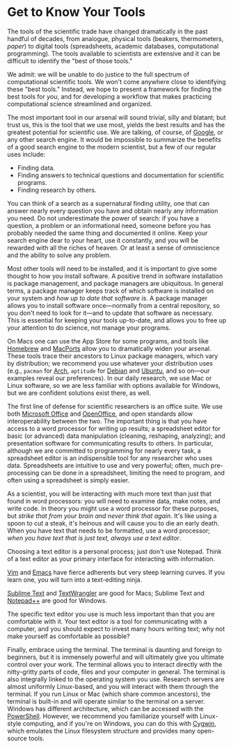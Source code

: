 Get to Know Your Tools
======================
The tools of the scientific trade have changed dramatically in the past handful of decades, from analogue, physical tools (beakers, thermometers, _paper_) to digital tools (spreadsheets, academic databases, computational programming). The tools available to scientists are extensive and it can be difficult to identify the "best of those tools."

We admit: we will be unable to do justice to the full spectrum of computational scientific tools. We won't come anywhere close to identifying these "best tools." Instead, we hope to present a framework for finding the best tools for _you_, and for developing a workflow that makes practicing computational science streamlined and organized.

The most important tool in our arsenal will sound trivial, silly and blatant; but trust us, this is the tool that we use most, yields the best results and has the greatest potential for scientific use. We are talking, of course, of [Google](http://www.google.com), or any other search engine. It would be impossible to summarize the benefits of a good search engine to the modern scientist, but a few of our regular uses include:

* Finding data.
* Finding answers to technical questions and documentation for scientific programs.
* Finding research by others.

You can think of a search as a supernatural finding utility, one that can answer nearly every question you have and obtain nearly any information you need. Do not underestimate the power of search: if you have a question, a problem or an informational need, someone before you has probably needed the same thing and documented it online. Keep your search engine dear to your heart, use it constantly, and you will be rewarded with all the riches of heaven. Or at least a sense of omniscience and the ability to solve any problem.

Most other tools will need to be installed, and it is important to give some thought to how you install software. A positive trend in software installation is package management, and package managers are ubiquitous. In general terms, a package manager keeps track of which software is installed on your system and _how up to date that software is_. A package manager allows you to install software once&mdash;normally from a central repository, so you don't need to look for it&mdash;and to update that software as necessary. This is essential for keeping your tools up-to-date, and allows you to free up your attention to do science, not manage your programs.

On Macs one can use the App Store for some programs, and tools like [Homebrew](http://brew.sh/) and [MacPorts](http://www.macports.org/) allow you to dramatically widen your arsenal. These tools trace their ancestors to Linux package managers, which vary by distribution; we recommend you use whatever your distribution uses (e.g., `pacman` for [Arch](https://www.archlinux.org/), `aptitude` for [Debian](http://www.debian.org/) and [Ubuntu](http://www.ubuntu.com/), and so on&mdash;our examples reveal our preferences). In our daily research, we use Mac or Linux software, so we are less familiar with options available for Windows, but we are confident solutions exist there, as well.

The first line of defense for scientific researchers is an office suite. We use both [Microsoft Office](TODO) and [OpenOffice](TODO), and open standards allow interoperability between the two. The important thing is that you have access to a word processor for writing up results; a spreadsheet editor for basic (or advanced) data manipulation (cleaning, reshaping, analyzing); and presentation software for communicating results to others. In particular, although we are committed to programming for nearly every task, a spreadsheet editor is an indispensible tool for any researcher who uses data. Spreadsheets are intuitive to use and very powerful; often, much pre-processing can be done in a spreadsheet, limiting the need to program, and often using a spreadsheet is simply easier.

As a scientist, you will be interacting with much more text than just that found in word processors: you will need to examine data, make notes, and write code. In theory you might use a word processor for these purposes, but _strike that from your brain and never think that again_. It's like using a spoon to cut a steak, it's heinous and will cause you to die an early death. When you have text that needs to be formatted, use a word processor; _when you have text that is just text, always use a text editor_.

Choosing a text editor is a personal process; just don't use Notepad. Think of a text editor as your primary interface for interacting with information.

[Vim](http://www.vim.org/) and [Emacs](http://www.gnu.org/software/emacs/) have fierce adherents but very steep learning curves. If you learn one, you will turn into a text-editing ninja.

[Sublime Text](http://www.sublimetext.com/) and [TextWrangler](http://www.barebones.com/products/textwrangler/) are good for Macs; Sublime Text and [Notepad++](http://notepad-plus-plus.org/) are good for Windows.

The specific text editor you use is much less important than that you are comfortable with it. Your text editor is a tool for communicating with a computer, and you should expect to invest many hours writing text; why not make yourself as comfortable as possible?

Finally, embrace using the terminal. The terminal is daunting and foreign to beginners, but it is immensely powerful and will ultimately give you ultimate control over your work. The terminal allows you to interact directly with the nitty-gritty parts of code, files and your computer in general. The terminal is also integrally linked to the operating system you use. Research servers are almost uniformly Linux-based, and you will interact with them through the terminal. If you run Linux or Mac (which share common ancestors), the terminal is built-in and will operate similar to the terminal on a server. Windows has different architecture, which can be accessed with the [PowerShell](TODO). However, we recommend you familiarize yourself with Linux-style computing, and if you're on Windows, you can do this with [Cygwin](TODO), which emulates the Linux filesystem structure and provides many open-source tools.
